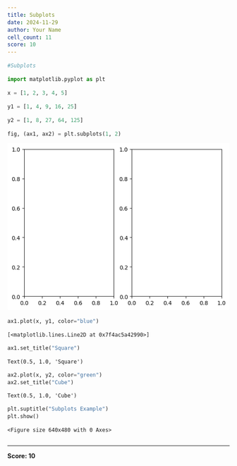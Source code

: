 ```yaml
---
title: Subplots
date: 2024-11-29
author: Your Name
cell_count: 11
score: 10
---
```


```python
#Subplots
```


```python
import matplotlib.pyplot as plt
```


```python
x = [1, 2, 3, 4, 5]
```


```python
y1 = [1, 4, 9, 16, 25]
```


```python
y2 = [1, 8, 27, 64, 125]
```


```python
fig, (ax1, ax2) = plt.subplots(1, 2)
```


    
![png](Subplots_files/Subplots_5_0.png)
    



```python
ax1.plot(x, y1, color="blue")
```




    [<matplotlib.lines.Line2D at 0x7f4ac5a42990>]




```python
ax1.set_title("Square")
```




    Text(0.5, 1.0, 'Square')




```python
ax2.plot(x, y2, color="green")
ax2.set_title("Cube")
```




    Text(0.5, 1.0, 'Cube')




```python
plt.suptitle("Subplots Example")
plt.show()
```


    <Figure size 640x480 with 0 Axes>



```python

```


---
**Score: 10**
